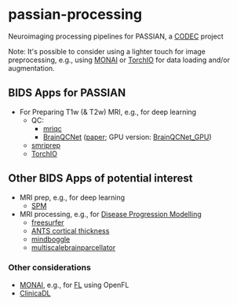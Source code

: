 # passian-processing
Neuroimaging processing pipelines for PASSIAN, a [CODEC](https://ucl-codec.github.io) project

Note: It's possible to consider using a lighter touch for image preprocessing, e.g., using [MONAI](https://docs.monai.io/) or [TorchIO](https://torchio.readthedocs.io/) for data loading and/or augmentation.

## BIDS Apps for PASSIAN

- For Preparing T1w (& T2w) MRI, e.g., for deep learning
  - QC: 
    - [mriqc](https://github.com/nipreps/mriqc) 
    - [BrainQCNet](https://github.com/garciaml/BrainQCNet) ([paper](https://www.biorxiv.org/content/10.1101/2022.03.11.483983v1.full); GPU version: [BrainQCNet_GPU](https://github.com/garciaml/BrainQCNet_GPU))
  - [smriprep](https://github.com/ucl-codec/smriprep)
  - [TorchIO](https://torchio.readthedocs.io/transforms/preprocessing.html)


## Other BIDS Apps of potential interest

- MRI prep, e.g., for deep learning
  - [SPM](https://github.com/bids-apps/SPM)
- MRI processing, e.g., for [Disease Progression Modelling](https://ucl-pond.github.io)
  - [freesurfer](https://github.com/e-dads/freesurfer)
  - [ANTS cortical thickness](https://github.com/bids-apps/antsCorticalThickness)
  - [mindboggle](https://github.com/bids-apps/mindboggle)
  - [multiscalebrainparcellator](https://github.com/sebastientourbier/multiscalebrainparcellator)

### Other considerations
- [MONAI](https://monai.io/), e.g., for [FL](https://github.com/Project-MONAI/tutorials/tree/main/federated_learning/openfl) using OpenFL
- [ClinicaDL](https://github.com/aramis-lab/clinicaDL)
